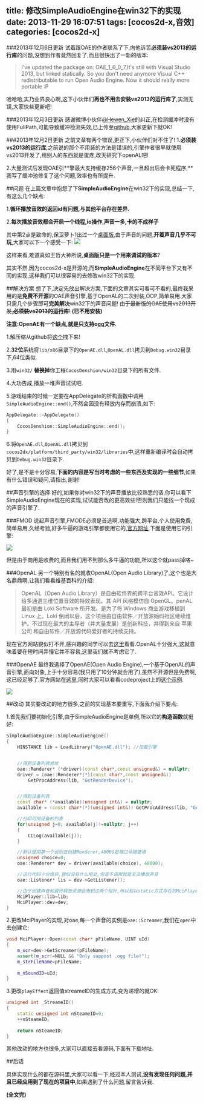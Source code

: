 title: 修改SimpleAudioEngine在win32下的实现
date: 2013-11-29 16:07:51
tags: [cocos2d-x,音效]
categories: [cocos2d-x]
---

###2013年12月6日更新
试着跟OAE的作者联系了下,向他诉苦**必须装vs2013的运行库**的问题,没想到作者竟然回复了,而且很快出了一新的版本:

>I've updated the package on: OAE_1_6_0_7,It's still with Visual Studio 2013, but linked statically. So you don't need anymore Visual C++ redistributable to run Open Audio Engine.
Now it should really more portable :P

哈哈哈,实乃业界良心啊,这下小伙伴们**再也不用去安装vs2013的运行库了**,实测无误,大家快些更新吧!
<!--more-->

###2013年12月3日更新
感谢微博小伙伴[@Hewen_Xie][14]的纠正,在检测缓冲时没有使用FullPath,可能导致缓冲检测失效,已上传至[github][13],大家更新下就OK!

###2013年12月2日更新
之前文章有两个错误,更正下,小伙伴们对不住了!
1.**必须装vs2013的运行库**,之前说的那个不用装的方法是错误的,引擎作者很早就使用vs2013开发了,用别人的东西就是蛋疼,改天研究下openAL吧!

2.大量测试后发现OAE引**擎最大支持缓存256个声音,一旦超出后会卡死程序,**我写了缓冲池修复了这个问题,效率也有所提升.

##问题
在上篇文章中抱怨了下**SimpleAudioEngine**在win32下的实现,总结一下,有这么几个缺点:

1.**循环播放音效的返回id有问题,与其他平台存在差异.**

2.**每次播放音效都会开启一个线程,io操作,声音一多,卡的不成样子**

其中第2点是致命的,保卫萝卜1出过一个[桌面版][1],由于声音的问题,**开着声音几乎不可玩**,大家可以下一个感受一下:
![][2]

这样来看,难道真如王哲大神所说,**桌面版只是一个用来调试的版本**?

其实不然,因为cocos2d-x是开源的,而**SimpleAudioEngine**在不同平台下又有不同的实现,这样我们可以很容易的去修改win32下的实现.


##解决方案
想了下,决定先放出解决方案,下面的文章其实可看可不看的,最终我采用的是**免费不开源**的OAE声音引擎,基于OpenAL的二次封装,OOP,简单易用.大家只需几个步骤即可**完美解决**win32下的声音问题! ~~由于最新版的OAE使用vs2013开发,**必须装vs2013的运行库**!~~ **(已不用安装)**

**注意:OpenAE有一个缺点,就是只支持ogg文件.**

1.解压缩从github将[这个][15]拽下来!

2.**32位**系统将``lib/x86``目录下的``OpenAE.dll``,``OpenAL.dll``拷贝到``Debug.win32``目录下,64位类似.

3.用``win32/`` **替换掉**你工程``CocosDenshion/win32``目录下的所有文件.

4.大功告成,播放一堆声音试试吧.

5.游戏结束的时候一定要在AppDelegate的析构函数中调用``SimpleAudioEngine::end()``,不然会因没有释放内存而崩溃,如下:

```c++
AppDelegate::~AppDelegate()
{
	CocosDenshion::SimpleAudioEngine::end();
}
```

6.将``OpenAE.dll``,``OpenAL.dll``拷贝到``cocos2dx/platform/third_party/win32/libraries``中,这样重新编译时会自动拷贝到``Debug.win32``目录下.

好了,是不是十分容易,**下面的内容是写当时考虑的一些东西及实现的一些细节**,如果有什么错误和疑问,请指出,谢谢!


##声音引擎的选择
好的,如果你对win32下的声音播放比较熟悉的话,你可以看下SimpleAudioEngine现在的实现,试试能否改的更高效些!否则我们只能找一个现成的声音引擎了.

###FMOD
说起声音引擎,FMODE必须是首选啊,功能强大,跨平台,个人使用免费,简单易用,久经考验,好多牛逼的游戏引擎都使用它的,[官方网址][3],下面是使用它的引擎:

![][4]

但是由于商用是收费的,而且我们用不到那么多牛逼的功能,所以这个就pass掉咯~

###OpenAL
另一个特别有名的就收OpenAL(Open Audio Library)了,这个也是大名鼎鼎啊,让我们看看维基百科的介绍:

>OpenAL（Open Audio Library）是自由软件界的跨平台音效API。它设计给多通道三维位置音效的特效表现。其 API 风格模仿自 OpenGL。penAL 最初是由 Loki Software 所开发。是为了将 Windows 商业游戏移植到 Linux 上。Loki 倒闭以后，这个项目由自由软件／开放源始码社区继续维护。不过现在最大的主导者（并大量发展）是创新科技，并得到来自 苹果公司 和自由软件／开放源代码爱好者的持续支持。

现在官方网站貌似打不开,感兴趣的同学可以去[这里][5]看看.OpenAL十分强大,这就意味着要在短时间弄懂它并不容易,这里我们就不考虑它了.


###OpenAE
最终我选择了OpenAE(Open Audio Engine),一个基于OpenAL的声音引擎,面向对象,上手十分容易(我只用了10分钟就会用了),虽然不开源但是免费啊,这已经足够了.官方网站在[这里][6],同时大家可以看看codeproject上的[这个示例][7].

![][8]

##改动
其实要改动的地方很多,之前的实现基本要重写,下面我介绍下要点:

1.首先我们要初始化引擎,由于SimpleAudioEngine是单例,所以它的**构造函数**就挺好:

```c++
SimpleAudioEngine::SimpleAudioEngine()
{
	HINSTANCE lib = LoadLibrary("OpenAE.dll"); //加载引擎


	//得到设备列表地址
	oae::Renderer* (*driver)(const char*,const unsigned&) = nullptr;
	driver = (oae::Renderer*(*)(const char*,const unsigned&)) 
		GetProcAddress(lib, "GetRenderDevice"); 


	//得到设备列表
	const char* (*available)(unsigned int&) = nullptr;
	available = (const char*(*)(unsigned int&)) GetProcAddress(lib, "GetDeviceName"); 

	//打印可用设备的列表
	for(unsigned j=0; available(j)!=nullptr; j++)
	{
		CCLog(available(j));
	} 

	//默认使用第一个设别去创建Renderer,48000是端口号随便填
	unsigned choice=0; 
	oae::Renderer* dev = driver(available(choice), 48000);

	//这行代码十分诡异,貌似没有什么用处,但是不调用就是无法播放声音
	oae::Listener* lis = dev->GetListener();

	//由于创建声音和最终释放资源会用到这两个指针,所以我以static方式存在的MciPlayer中
	MciPlayer::lib=lib;
	MciPlayer::dev=dev;
}
```

2.更改MciPlayer的实现,对oae,每一个声音的实例是``oae::Screamer``,我们在``open``中去创建它:

```c++
void MciPlayer::Open(const char* pFileName, UINT uId)
{
	m_scr=dev->GetScreamer(pFileName);
	assert(m_scr!=NULL && "Only suppost .ogg file!");
	m_strFileName=pFileName;
	
	m_nSoundID=uId;
}
```

3.更改``playEffect``返回值streameID的生成方式,变为递增的就OK:
```c++
unsigned int _StreameID()
{
	static unsigned int nSteameID=0;
	++nSteameID;
    
    return nSteameID;
}
```

其他改动的地方也很多,大家可以直接去看源码,下面有下载地址.


##后话

具体实现什么的都在源码里,大家可以看一下,经过本人测试,**没有发现任何问题,并且已经应用到了现在的项目中**,如果遇到了什么问题,留言告诉我.


**(全文完)**





[1]:http://www.luobo.cn/pc/
[2]:http://ww2.sinaimg.cn/large/7f870d23jw1eb1z09u9awj20qn0bv0ul.jpg
[3]:http://www.fmod.org/
[4]:http://ww4.sinaimg.cn/large/7f870d23jw1eb1zrn20prj20ok05ht8z.jpg
[5]:http://kcat.strangesoft.net/openal.html
[6]:http://www.openaudioengine.com/
[7]:http://www.codeproject.com/Tips/674472/Open-Audio-Engine
[8]:http://ww2.sinaimg.cn/large/7f870d23jw1eb20ikphx4j20u00df75l.jpg
[9]:http://ww4.sinaimg.cn/large/7f870d23jw1eb216q34nuj20mc05cq3e.jpg
[10]:http://pan.baidu.com/s/1EddhF
[12]:http://www.openaudioengine.com/downloads/OAE_1_6_0_7.zip
[13]:https://github.com/justbilt/CocosDenshion_win32/tree/master/win32
[14]:http://weibo.com/1158210694/AlAcdvfWx
[15]:https://github.com/justbilt/CocosDenshion_win32/archive/master.zip